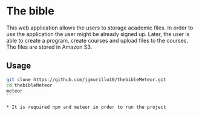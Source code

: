 # The bible
This web application allows the users to storage academic files. In order to use the application the user might be already signed up. Later, the user is able to create a program, create courses and upload files to the courses. The files are stored in Amazon S3.

## Usage

````bash
git clone https://github.com/jgmurillo10/thebibleMeteor.git
cd thebibleMeteor
meteor
```

* It is required npm and meteor in order to run the project